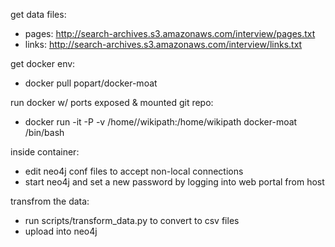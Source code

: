 get data files:
  * pages: http://search-archives.s3.amazonaws.com/interview/pages.txt
  * links: http://search-archives.s3.amazonaws.com/interview/links.txt

get docker env:
  * docker pull popart/docker-moat

run docker w/ ports exposed & mounted git repo:
  * docker run -it -P -v /home/<user>/wikipath:/home/wikipath docker-moat /bin/bash

inside container:
  * edit neo4j conf files to accept non-local connections
  * start neo4j and set a new password by logging into web portal from host

transfrom the data:
  * run scripts/transform_data.py to convert to csv files
  * upload into neo4j


